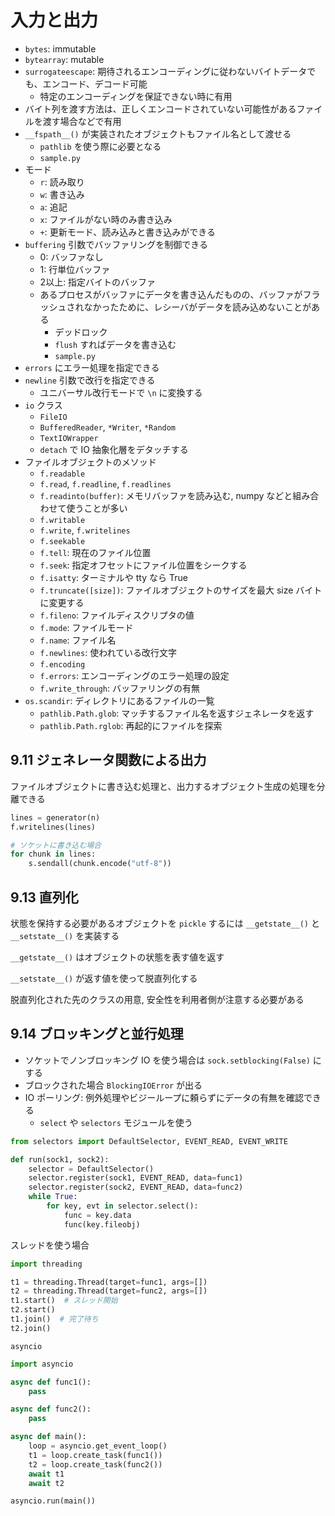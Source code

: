 # 入力と出力

- `bytes`: immutable
- `bytearray`: mutable
- `surrogateescape`: 期待されるエンコーディングに従わないバイトデータでも、エンコード、デコード可能
    - 特定のエンコーディングを保証できない時に有用
- バイト列を渡す方法は、正しくエンコードされていない可能性があるファイルを渡す場合などで有用
- `__fspath__()` が実装されたオブジェクトもファイル名として渡せる
    - `pathlib` を使う際に必要となる
    - `sample.py`
- モード
    - `r`: 読み取り
    - `w`: 書き込み
    - `a`: 追記
    - `x`: ファイルがない時のみ書き込み
    - `+`: 更新モード、読み込みと書き込みができる
- `buffering` 引数でバッファリングを制御できる
    - 0: バッファなし
    - 1: 行単位バッファ
    - 2以上: 指定バイトのバッファ
    - あるプロセスがバッファにデータを書き込んだものの、バッファがフラッシュされなかったために、レシーバがデータを読み込めないことがある
        - デッドロック
        - `flush` すればデータを書き込む
        - `sample.py`
- `errors` にエラー処理を指定できる
- `newline` 引数で改行を指定できる
    - ユニバーサル改行モードで `\n` に変換する
- `io` クラス
    - `FileIO`
    - `BufferedReader`, `*Writer`, `*Random`
    - `TextIOWrapper`
    - `detach` で IO 抽象化層をデタッチする
- ファイルオブジェクトのメソッド
    - `f.readable`
    - `f.read`, `f.readline`, `f.readlines`
    - `f.readinto(buffer)`: メモリバッファを読み込む, numpy などと組み合わせて使うことが多い
    - `f.writable`
    - `f.write`, `f.writelines`
    - `f.seekable`
    - `f.tell`: 現在のファイル位置
    - `f.seek`: 指定オフセットにファイル位置をシークする
    - `f.isatty`: ターミナルや tty なら True
    - `f.truncate([size])`: ファイルオブジェクトのサイズを最大 size バイトに変更する
    - `f.fileno`: ファイルディスクリプタの値
    - `f.mode`: ファイルモード
    - `f.name`: ファイル名
    - `f.newlines`: 使われている改行文字
    - `f.encoding`
    - `f.errors`: エンコーディングのエラー処理の設定
    - `f.write_through`: バッファリングの有無
- `os.scandir`: ディレクトリにあるファイルの一覧
    - `pathlib.Path.glob`: マッチするファイル名を返すジェネレータを返す
    - `pathlib.Path.rglob`: 再起的にファイルを探索

## 9.11 ジェネレータ関数による出力

ファイルオブジェクトに書き込む処理と、出力するオブジェクト生成の処理を分離できる

```python
lines = generator(n)
f.writelines(lines)

# ソケットに書き込む場合
for chunk in lines:
    s.sendall(chunk.encode("utf-8"))
```

## 9.13 直列化

状態を保持する必要があるオブジェクトを `pickle` するには `__getstate__()` と `__setstate__()` を実装する

`__getstate__()` はオブジェクトの状態を表す値を返す

`__setstate__()` が返す値を使って脱直列化する

脱直列化された先のクラスの用意, 安全性を利用者側が注意する必要がある

## 9.14 ブロッキングと並行処理

- ソケットでノンブロッキング IO を使う場合は `sock.setblocking(False)` にする
- ブロックされた場合 `BlockingIOError` が出る
- IO ポーリング: 例外処理やビジーループに頼らずにデータの有無を確認できる
    - `select` や `selectors` モジュールを使う

```python
from selectors import DefaultSelector, EVENT_READ, EVENT_WRITE

def run(sock1, sock2):
    selector = DefaultSelector()
    selector.register(sock1, EVENT_READ, data=func1)
    selector.register(sock2, EVENT_READ, data=func2)
    while True:
        for key, evt in selector.select():
            func = key.data
            func(key.fileobj)
```

スレッドを使う場合

```python
import threading

t1 = threading.Thread(target=func1, args=[])
t2 = threading.Thread(target=func2, args=[])
t1.start()  # スレッド開始
t2.start()
t1.join()  # 完了待ち
t2.join()
```

`asyncio`

```python
import asyncio

async def func1():
    pass

async def func2():
    pass

async def main():
    loop = asyncio.get_event_loop()
    t1 = loop.create_task(func1())
    t2 = loop.create_task(func2())
    await t1
    await t2

asyncio.run(main())
```
